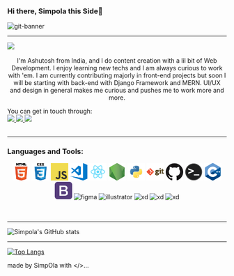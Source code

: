### Hi there, Simpola this Side👋
![git-banner](https://user-images.githubusercontent.com/74448357/125704444-d615265e-096b-4268-bbaa-fa6b1d340f3e.png)
___________________________________________________________________________________________________________________________________________________________________________________

![](https://komarev.com/ghpvc/?username=Techno-Simpola&color=green&style=flat)
<br>
<p align='center'>
I'm Ashutosh from India, and I do content creation with a lil bit of Web Development. 
I enjoy learning new techs and I am always curious to work with 'em. I am currently contributing majorly in front-end projects but soon I will be starting with back-end with Django Framework and MERN.
UI/UX and design in general makes me curious and pushes me to work more and more.
</p>

You can get in touch through: <br>
<a href="https://www.linkedin.com/in/ashutosh-rathore-133b58177/" rel="nofollow">
  <img src="https://img.icons8.com/doodle/32/000000/linkedin--v2.png"/>
</a>
<a href="https://www.facebook.com/ashu.rathore.543" rel="nofollw">
  <img src="https://img.icons8.com/doodle/32/000000/facebook-new.png"/>
</a>
<a href="https://www.instagram.com/technoreck/" rel="nofollw">
  <img src="https://img.icons8.com/doodle/32/000000/instagram-new.png"/>
</a>
<br><br>
___________________________________________________________________________________________________________________________________________________________________________________

### Languages and Tools:

<div align="center">


<img  alt="HTML5" width="40px" src="https://raw.githubusercontent.com/github/explore/80688e429a7d4ef2fca1e82350fe8e3517d3494d/topics/html/html.png" />
<img alt="CSS3" width="40px" src="https://raw.githubusercontent.com/github/explore/80688e429a7d4ef2fca1e82350fe8e3517d3494d/topics/css/css.png" />
<img alt="JavaScript" width="40px" src="https://raw.githubusercontent.com/github/explore/80688e429a7d4ef2fca1e82350fe8e3517d3494d/topics/javascript/javascript.png" />
 <img alt="Visual Studio Code" width="40px" src="https://raw.githubusercontent.com/github/explore/80688e429a7d4ef2fca1e82350fe8e3517d3494d/topics/visual-studio-code/visual-studio-code.png" />
<img alt="React" width="40px" src="https://raw.githubusercontent.com/github/explore/80688e429a7d4ef2fca1e82350fe8e3517d3494d/topics/react/react.png" />
<img  alt="Node.js" width="40px" src="https://raw.githubusercontent.com/github/explore/80688e429a7d4ef2fca1e82350fe8e3517d3494d/topics/nodejs/nodejs.png" />
<img  alt="python" width="40px" src="https://raw.githubusercontent.com/github/explore/80688e429a7d4ef2fca1e82350fe8e3517d3494d/topics/python/python.png" />
<img  alt="Git" width="40px" src="https://raw.githubusercontent.com/github/explore/80688e429a7d4ef2fca1e82350fe8e3517d3494d/topics/git/git.png" />
<img  alt="GitHub" width="40px" src="https://raw.githubusercontent.com/github/explore/78df643247d429f6cc873026c0622819ad797942/topics/github/github.png" />
<img  alt="Terminal" width="40px" src="https://raw.githubusercontent.com/github/explore/80688e429a7d4ef2fca1e82350fe8e3517d3494d/topics/terminal/terminal.png" />
<img  alt="C++" width="40px" src="https://raw.githubusercontent.com/github/explore/80688e429a7d4ef2fca1e82350fe8e3517d3494d/topics/cpp/cpp.png" />
<img  alt="bootstrap" width="40px" src="https://raw.githubusercontent.com/github/explore/80688e429a7d4ef2fca1e82350fe8e3517d3494d/topics/bootstrap/bootstrap.png" />
<img  src="https://www.vectorlogo.zone/logos/figma/figma-icon.svg" alt="figma" width="40" height="40"/>
<img  src="https://www.vectorlogo.zone/logos/adobe_illustrator/adobe_illustrator-icon.svg" alt="illustrator" width="40" height="40"/>
<img  src="https://cdn.worldvectorlogo.com/logos/adobe-photoshop-2.svg" alt="xd" width="40" height="40"/> 
<img  src="https://cdn.worldvectorlogo.com/logos/material-ui.svg" alt="xd" width="40" height="40"/> 
 <img src="https://cdn.worldvectorlogo.com/logos/django.svg" alt="xd" width="40" height="40"/> 
</div>
<br><br>

___________________________________________________________________________________________________________________________________________________________________________________

![Simpola's GitHub stats](https://github-readme-stats.vercel.app/api?username=Techno-Simpola&theme=blue-green&show_icons=true&count_private=true)
<br>
___________________________________________________________________________________________________________________________________________________________________________________
[![Top Langs](https://github-readme-stats.vercel.app/api/top-langs/?username=Techno-Simpola&theme=blue-green&show_icons=true&layout=compact)](https://github.com/Techno-Simpola/github-readme-stats)








made by SimpOla with </>...
